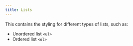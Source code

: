 ```yaml
---
title: Lists
---
```


This contains the styling for different types of lists, such as:
- Unordered list `<ul>`
- Ordered list `<ol>`
